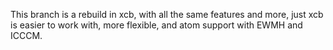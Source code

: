 This branch is a rebuild in xcb, with all the same features and more, just xcb is easier to work with, more flexible,
and atom support with EWMH and ICCCM.